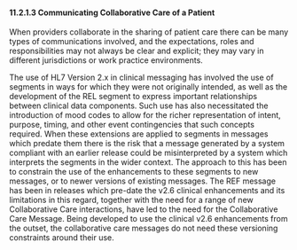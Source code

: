 #### 11.2.1.3 Communicating Collaborative Care of a Patient

When providers collaborate in the sharing of patient care there can be many types of communications involved, and the expectations, roles and responsibilities may not always be clear and explicit; they may vary in different jurisdictions or work practice environments.

The use of HL7 Version 2.x in clinical messaging has involved the use of segments in ways for which they were not originally intended, as well as the development of the REL segment to express important relationships between clinical data components. Such use has also necessitated the introduction of mood codes to allow for the richer representation of intent, purpose, timing, and other event contingencies that such concepts required. When these extensions are applied to segments in messages which predate them there is the risk that a message generated by a system compliant with an earlier release could be misinterpreted by a system which interprets the segments in the wider context. The approach to this has been to constrain the use of the enhancements to these segments to new messages, or to newer versions of existing messages. The REF message has been in releases which pre-date the v2.6 clinical enhancements and its limitations in this regard, together with the need for a range of new Collaborative Care interactions, have led to the need for the Collaborative Care Message. Being developed to use the clinical v2.6 enhancements from the outset, the collaborative care messages do not need these versioning constraints around their use.

